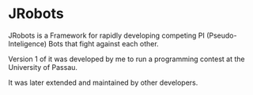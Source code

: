 # JRobots
JRobots is a Framework for rapidly developing competing PI (Pseudo-Inteligence) Bots that fight against each other.

Version 1 of it was developed by me to run a programming contest at the University of Passau.

It was later extended and maintained by other developers.
